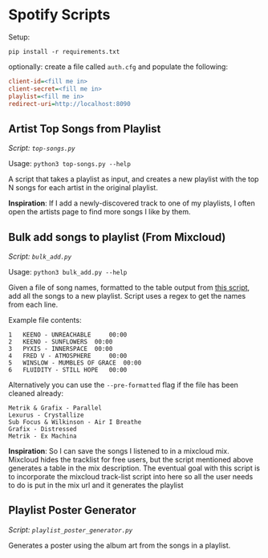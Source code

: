 # Spotify Scripts

Setup:

`pip install -r requirements.txt`

optionally: create a file called `auth.cfg` and populate the following:

```ini
client-id=<fill me in>
client-secret=<fill me in>
playlist=<fill me in>
redirect-uri=http://localhost:8090
```

## Artist Top Songs from Playlist

_Script: `top-songs.py`_

Usage: `python3 top-songs.py --help`

A script that takes a playlist as input, and creates a new playlist with the top N songs for each artist in the original playlist.

__Inspiration__: If I add a newly-discovered track to one of my playlists, I often open the artists page to find more songs I like by them.

## Bulk add songs to playlist (From Mixcloud)

_Script: `bulk_add.py`_

Usage: `python3 bulk_add.py --help`

Given a file of song names, formatted to the table output from [this script](https://github.com/max-bp/New-Mixcloud-Tracklist-Enabler), add all the songs to a new playlist.
Script uses a regex to get the names from each line.

Example file contents:
```
1 	KEENO - UNREACHABLE 	00:00
2 	KEENO - SUNFLOWERS 	00:00
3 	PYXIS - INNERSPACE 	00:00
4 	FRED V - ATMOSPHERE 	00:00
5 	WINSLOW - MUMBLES OF GRACE 	00:00
6 	FLUIDITY - STILL HOPE 	00:00
```

Alternatively you can use the `--pre-formatted` flag if the file has been cleaned already:

```
Metrik & Grafix - Parallel
Lexurus - Crystallize
Sub Focus & Wilkinson - Air I Breathe
Grafix - Distressed
Metrik - Ex Machina
```

__Inspiration__: So I can save the songs I listened to in a mixcloud mix. Mixcloud hides the tracklist for free users, but the script mentioned above generates a table in the mix description. The eventual goal with this script is to incorporate the mixcloud track-list script into here so all the user needs to do is put in the mix url and it generates the playlist

## Playlist Poster Generator

_Script: `playlist_poster_generator.py`_

Generates a poster using the album art from the songs in a playlist.

